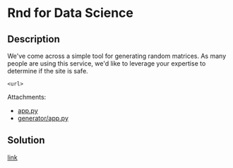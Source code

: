 # Rnd for Data Science

## Description

We've come across a simple tool for generating random matrices. As many people are using this service, we'd like to leverage your expertise to determine if the site is safe.

`<url>`

Attachments:
  * [app.py](materials/app.py)
  * [generator/app.py](materials/generator/app.py)

## Solution

[link](solution/README.md)
